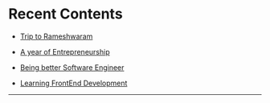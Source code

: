 # Recent Contents

* [Trip to Rameshwaram](./travel-and-trips/2024-rameshwaram)

* [A year of Entrepreneurship](./memoirs/a-year-of-entrepreneurship)

* [Being better Software Engineer](./technology-and-engineering/being-better-software-engineers)

* [Learning FrontEnd Development](./technology-and-engineering/frontend-beginner)

----